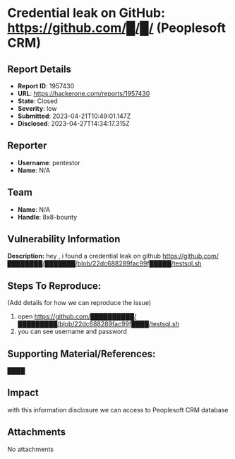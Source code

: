 # Credential leak on GitHub: https://github.com/█/█/ (Peoplesoft CRM)

## Report Details
- **Report ID**: 1957430
- **URL**: https://hackerone.com/reports/1957430
- **State**: Closed
- **Severity**: low
- **Submitted**: 2023-04-21T10:49:01.147Z
- **Disclosed**: 2023-04-27T14:34:17.315Z

## Reporter
- **Username**: pentestor
- **Name**: N/A

## Team
- **Name**: N/A
- **Handle**: 8x8-bounty

## Vulnerability Information
**Description:** 
hey , 
i found a credential leak on github 
https://github.com/████████/███████/blob/22dc688289fac99f█████/testsql.sh

## Steps To Reproduce:

(Add details for how we can reproduce the issue)

  1. open https://github.com/██████████/█████████/blob/22dc688289fac99f████/testsql.sh
  1. you can see username and password 
  

## Supporting Material/References:
████

## Impact

with this information disclosure    we can access to Peoplesoft CRM database

## Attachments
No attachments
